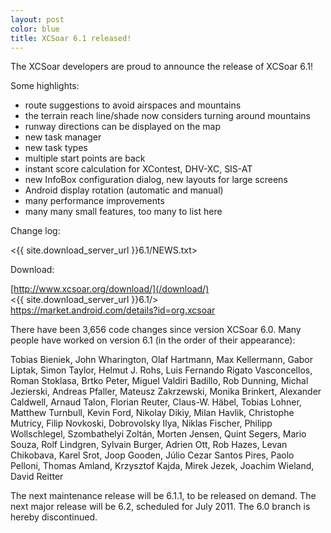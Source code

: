 ```yaml
---
layout: post
color: blue
title: XCSoar 6.1 released!
---
```

The XCSoar developers are proud to announce the release of XCSoar 6.1!

Some highlights:

- route suggestions to avoid airspaces and mountains
- the terrain reach line/shade now considers turning around mountains
- runway directions can be displayed on the map
- new task manager
- new task types
- multiple start points are back
- instant score calculation for XContest, DHV-XC, SIS-AT
- new InfoBox configuration dialog, new layouts for large screens
- Android display rotation (automatic and manual)
- many performance improvements
- many many small features, too many to list here

Change log:

 <{{ site.download_server_url }}6.1/NEWS.txt>

Download:

 [http://www.xcsoar.org/download/](/download/)  
 <{{ site.download_server_url }}6.1/>  
 <https://market.android.com/details?id=org.xcsoar>

There have been 3,656 code changes since version XCSoar 6.0.  Many
people have worked on version 6.1 (in the order of their appearance):

  Tobias Bieniek,
  John Wharington,
  Olaf Hartmann,
  Max Kellermann,
  Gabor Liptak,
  Simon Taylor,
  Helmut J. Rohs,
  Luis Fernando Rigato Vasconcellos,
  Roman Stoklasa,
  Brtko Peter,
  Miguel Valdiri Badillo,
  Rob Dunning,
  Michal Jezierski,
  Andreas Pfaller,
  Mateusz Zakrzewski,
  Monika Brinkert,
  Alexander Caldwell,
  Arnaud Talon,
  Florian Reuter,
  Claus-W. Häbel,
  Tobias Lohner,
  Matthew Turnbull,
  Kevin Ford,
  Nikolay Dikiy,
  Milan Havlik,
  Christophe Mutricy,
  Filip Novkoski,
  Dobrovolsky Ilya,
  Niklas Fischer,
  Philipp Wollschlegel,
  Szombathelyi Zoltán,
  Morten Jensen,
  Quint Segers,
  Mario Souza,
  Rolf Lindgren,
  Sylvain Burger,
  Adrien Ott,
  Rob Hazes,
  Levan Chikobava,
  Karel Srot,
  Joop Gooden,
  Júlio Cezar Santos Pires,
  Paolo Pelloni,
  Thomas Amland,
  Krzysztof Kajda,
  Mirek Jezek,
  Joachim Wieland,
  David Reitter

The next maintenance release will be 6.1.1, to be released on demand.
The next major release will be 6.2, scheduled for July 2011.
The 6.0 branch is hereby discontinued.
